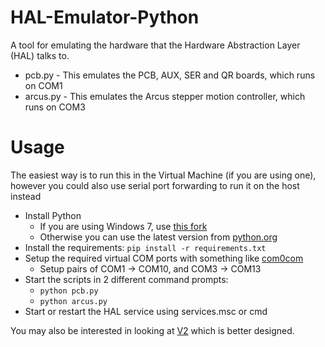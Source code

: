 # HAL-Emulator-Python

A tool for emulating the hardware that the Hardware Abstraction Layer (HAL) talks to.

-   pcb.py - This emulates the PCB, AUX, SER and QR boards, which runs on COM1
-   arcus.py - This emulates the Arcus stepper motion controller, which runs on COM3

# Usage
The easiest way is to run this in the Virtual Machine (if you are using one), however you could also use serial port forwarding to run it on the host instead

-   Install Python
      - If you are using Windows 7, use [this fork](https://github.com/NulAsh/cpython/releases/tag/v3.10.1win7-1)
      - Otherwise you can use the latest version from [python.org](https://www.python.org/downloads/)
-   Install the requirements: `pip install -r requirements.txt`
-   Setup the required virtual COM ports with something like [com0com](https://sourceforge.net/projects/com0com/)
    -   Setup pairs of COM1 -> COM10, and COM3 -> COM13
-   Start the scripts in 2 different command prompts:
    -   `python pcb.py`
    -   `python arcus.py`
-   Start or restart the HAL service using services.msc or cmd

You may also be interested in looking at [V2](https://github.com/unredbox/HW-Emu-Python/tree/v2) which is better designed.
